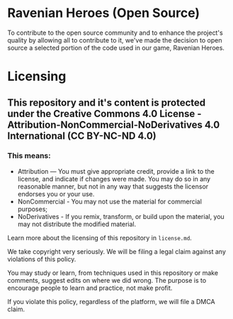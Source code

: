 # Ravenian Heroes (Open Source)
To contribute to the open source community and to enhance the project's quality by allowing all to contribute to it, we've made the decision to open source a selected portion of the code used in our game, Ravenian Heroes.

# Licensing
## This repository and it's content is protected under the Creative Commons 4.0 License - Attribution-NonCommercial-NoDerivatives 4.0 International (CC BY-NC-ND 4.0)
### This means:
 - Attribution — You must give appropriate credit, provide a link to the license, and indicate if changes were made. You may do so in any reasonable manner, but not in any way that suggests the licensor endorses you or your use.
 - NonCommercial - You may not use the material for commercial purposes;
 - NoDerivatives - If you remix, transform, or build upon the material, you may not distribute the modified material.

Learn more about the licensing of this repository in ``license.md``.

We take copyright very seriously. We will be filing a legal claim against any violations of this policy.

You may study or learn, from techniques used in this repository or make comments, suggest edits on where we did wrong.
The purpose is to encourage people to learn and practice, not make profit.

If you violate this policy, regardless of the platform, we will file a DMCA claim.
